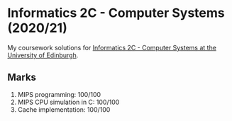 # Informatics 2C - Computer Systems (2020/21)

My coursework solutions for [Informatics 2C - Computer Systems at the University of Edinburgh](http://www.drps.ed.ac.uk/21-22/dpt/cxinfr08027.htm).

## Marks

1. MIPS programming: 100/100
2. MIPS CPU simulation in C: 100/100
3. Cache implementation: 100/100